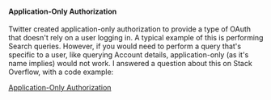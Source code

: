 #### Application-Only Authorization

Twitter created application-only authorization to provide a type of OAuth that doesn't rely on a user logging in. A typical example of this is performing Search queries. However, if you would need to perform a query that's specific to a user, like querying Account details, application-only (as it's name implies) would not work. I answered a question about this on Stack Overflow, with a code example:

[Application-Only Authorization](http://stackoverflow.com/questions/16387037/twitter-api-application-only-authentication-with-linq2twitter/16390303#16390303)